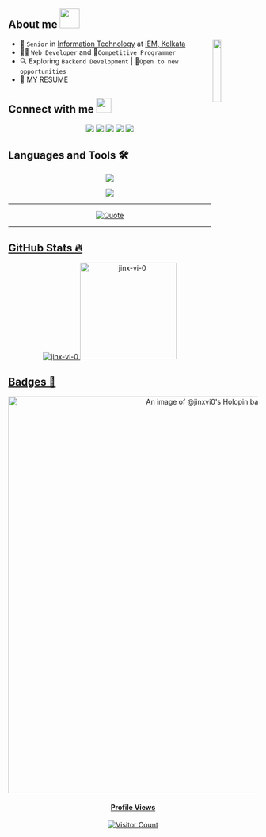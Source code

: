 <!--
<p align="center">
    <a href="https://git.io/typing-svg"><img src="https://readme-typing-svg.demolab.com?font=Fira+Code&weight=500&size=25&pause=100&color=F75252&center=true&vCenter=true&width=300&lines=Programmer;Developer;Otaku" alt="Typing SVG" /></a>
</p>
-->


## <h2>About me <img src = "https://media.giphy.com/media/k76eCxLAYwyjyFXClf/giphy.gif" width = 40px> </h2>

<img align="right" src="https://media.giphy.com/media/M9gbBd9nbDrOTu1Mqx/giphy.gif" width="18%"/>

- :school: `Senior` in [Information Technology](https://sites.google.com/view/iem-it) at [IEM, Kolkata](https://iem.edu.in/)
- :technologist: `Web Developer` and 🤖`Competitive Programmer`
- 🔍 Exploring `Backend Development` | 🚀`Open to new opportunities`
- 📄 [MY RESUME](https://drive.google.com/file/d/1ZHFQ0J_n-ErRpxyknrhCKOhV-9QMQ2Zw/view?usp=sharing)

## <h2>Connect with me <img src = "https://media.giphy.com/media/DUPJKY0WIbUqYhvW5a/giphy.gif" width = 30px> </h2> 

<p align="center">
	<a href="mailto:adarsh.dev.404@gmail.com"><img src="https://skillicons.dev/icons?i=gmail"></a>
	<a href="https://www.linkedin.com/in/jinx-vi/"><img src="https://skillicons.dev/icons?i=linkedin"></a>
	<a href="https://github.com/jinx-vi-0"><img src="https://skillicons.dev/icons?i=github"></a>
	<a href="https://discord.com/users/jinx.vi#6738"><img src="https://skillicons.dev/icons?i=discord"></a>
	<a href="https://twitter.com/_jinx_vi_"><img src="https://skillicons.dev/icons?i=twitter"></a>
</p>

## Languages and Tools 🛠️

<p align="center"> <a href="https://github.com/jinx-vi-0"><img src="https://skillicons.dev/icons?i=html,css,js,git,github,nodejs,npm,postman,express,mysql,mongodb,firebase,vite,powershell"> </a> </p>
<p align="center"> <a href="https://github.com/jinx-vi-0"><img src="https://skillicons.dev/icons?i=cpp,java,c,sublime,vscode,idea,replit,codepen,netlify,vercel,bots,notion,stackoverflow,windows,ubuntu"> </a> </p>

---

<p align = "center">
	<a href="https://github.com/piyushsuthar/github-readme-quotes"> <img alt = "Quote" src="https://quotes-github-readme.vercel.app/api?type=horizontal&theme=dracula&animation=grow_out_in&quoteCategory=programming">
</p>

---

## GitHub Stats 🔥

<p align="center">
<!--	<img src="https://stats.quira.sh/jinx-vi/github?theme=dark" height="250px"/>
	<img src="https://stats.quira.sh/jinx-vi/languages-over-time?theme=dark" height="250px"/> -->
	
<img src="https://github-readme-stats.vercel.app/api?username=jinx-vi-0&theme=dracula&show_icons=true&hide_border=true&count_private=true" alt="jinx-vi-0" />
<!-- <img src="https://github-readme-streak-stats-swart-eight.vercel.app?user=jinx-vi-0&theme=dracula&hide_border=true" alt="jinx-vi-0" /> -->
<img src="https://github-readme-stats-snowy-kappa-41.vercel.app//api/top-langs?username=jinx-vi-0&layout=donut&theme=dracula&hide_border=true" alt="jinx-vi-0" height="195px"/>

</p>

## Badges 📛

<p align="center">
	<img src="https://holopin.me/jinxvi0" alt="An image of @jinxvi0's Holopin badges" style="width: 800px;"/>
</p>

<!-- 
## GSSOC(24) Badges 🪶
<div style='display:flex; align-items:center; gap: 10px;' align='center'>
<img src="https://raw.githubusercontent.com/girlscript/gssoc-website-new/main/public/badges/postman.png" width="100px" height="100px" />
  <img src="https://github.com/girlscript/gssoc-website-new/blob/main/public/badges/1.png" width="100px" height="100px" />
  <img src="https://github.com/girlscript/gssoc-website-new/blob/main/public/badges/2.png" width="100px" height="100px" />
  <img src="https://github.com/girlscript/gssoc-website-new/blob/main/public/badges/3.png" width="100px" height="100px" />
  <img src="https://github.com/girlscript/gssoc-website-new/blob/main/public/badges/4.png" width="100px" height="100px" />
  <img src="https://github.com/girlscript/gssoc-website-new/blob/main/public/badges/5.png" width="100px" height="100px" />
</div>
-->

<p align="center">
<h4 align="center">Profile Views</h4>
<p align="center">
<img src="https://profile-counter.glitch.me/{jinx-vi-0}/count.svg" alt="Visitor Count" />
</p>
</p>
